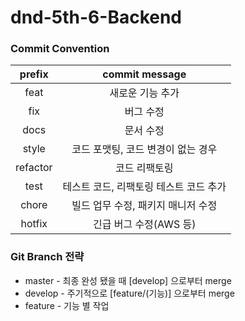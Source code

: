 # dnd-5th-6-Backend

### Commit Convention
| prefix | commit message |
|:-:|:-:|
|feat|새로운 기능 추가|
|fix|버그 수정|
|docs|문서 수정|
|style|코드 포맷팅, 코드 변경이 없는 경우|
|refactor|코드 리팩토링|
|test|테스트 코드, 리팩토링 테스트 코드 추가|
|chore|빌드 업무 수정, 패키지 매니저 수정|
|hotfix|긴급 버그 수정(AWS 등)|

### Git Branch 전략
 -  master  - 최종 완성 됐을 때 [develop] 으로부터 merge  
 -  develop - 주기적으로 [feature/(기능)] 으로부터 merge   
 -  feature - 기능 별 작업
